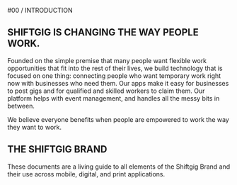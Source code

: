 #00 / INTRODUCTION

## SHIFTGIG IS CHANGING THE WAY PEOPLE WORK.

Founded on the simple premise that many people want flexible work opportunities that fit into the rest of their lives, we build technology that is focused on one thing: connecting people who want temporary work right now with businesses who need them. Our apps make it easy for businesses to post gigs and for qualified and skilled workers to claim them. Our platform helps with event management, and handles all the messy bits in between. 

We believe everyone benefits when people are empowered to work the way they want to work.

## THE SHIFTGIG BRAND
These documents are a living guide to all elements of the Shiftgig Brand and their use across mobile, digital, and print applications.